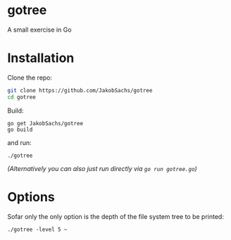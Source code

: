 # gotree
A small exercise in Go 

# Installation
Clone the repo:
```bash
git clone https://github.com/JakobSachs/gotree
cd gotree
```
Build:
```
go get JakobSachs/gotree
go build
```

and run:
```
./gotree 
```

_(Alternatively you can also just run directly via `go run gotree.go`)_

# Options

Sofar only the only option is the depth of the file system tree to be printed:
```
./gotree -level 5 ~
```
